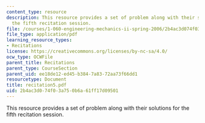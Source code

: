 ```yaml
---
content_type: resource
description: This resource provides a set of problem along with their solutions for
  the fifth recitation session.
file: /courses/1-060-engineering-mechanics-ii-spring-2006/2b4ac3d074f03a750b6a61ff17d09501_recitation5.pdf
file_type: application/pdf
learning_resource_types:
- Recitations
license: https://creativecommons.org/licenses/by-nc-sa/4.0/
ocw_type: OCWFile
parent_title: Recitations
parent_type: CourseSection
parent_uid: ee18de12-ed45-b384-7a83-72aa73f66dd1
resourcetype: Document
title: recitation5.pdf
uid: 2b4ac3d0-74f0-3a75-0b6a-61ff17d09501
---
```

This resource provides a set of problem along with their solutions for the fifth recitation session.